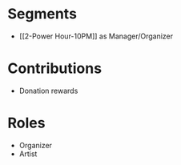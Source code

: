 # Segments
- [[2-Power Hour-10PM]] as Manager/Organizer
# Contributions
- Donation rewards
# Roles
- Organizer
- Artist
